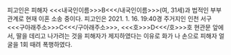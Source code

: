피고인은 피해자 <<<내국인이름>>>B<<</내국인이름>>>(여, 31세)과 법적인 부부관계로 현재 이혼 소송 중이다.
피고인은 2021. 1. 16. 19:40경 주거지인 인천 서구 <<<구아래주소>>>C<<</구아래주소>>>, <<<호>>>D<<</호>>>호 현관문 앞에서, 딸을 데리고 나가려는 것을 피해자가 제지하였다는 이유로 화가 나 손으로 피해자 얼굴을 1회 때려 폭행하였다.